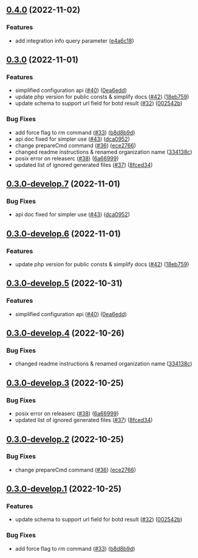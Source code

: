 ## [0.4.0](https://github.com/fingerprintjs/fingerprint-pro-server-api-php-sdk/compare/v0.3.0...v0.4.0) (2022-11-02)


### Features

* add integration info query parameter ([e4a6c18](https://github.com/fingerprintjs/fingerprint-pro-server-api-php-sdk/commit/e4a6c18fa6b00ac45447e040790a6b2a7c078783))

## [0.3.0](https://github.com/fingerprintjs/fingerprint-pro-server-api-php-sdk/compare/v0.2.5...v0.3.0) (2022-11-01)


### Features

* simplified configuration api ([#40](https://github.com/fingerprintjs/fingerprint-pro-server-api-php-sdk/issues/40)) ([0ea6edd](https://github.com/fingerprintjs/fingerprint-pro-server-api-php-sdk/commit/0ea6eddfbce92318f570ce496cd878676f9698b3))
* update php version for public consts & simplify docs ([#42](https://github.com/fingerprintjs/fingerprint-pro-server-api-php-sdk/issues/42)) ([18eb759](https://github.com/fingerprintjs/fingerprint-pro-server-api-php-sdk/commit/18eb759e1296dd7339cb711c02da077f359a5a0d))
* update schema to support url field for botd result ([#32](https://github.com/fingerprintjs/fingerprint-pro-server-api-php-sdk/issues/32)) ([002542b](https://github.com/fingerprintjs/fingerprint-pro-server-api-php-sdk/commit/002542b4fd667ea36ab728d1c177be314000cbae))


### Bug Fixes

* add force flag to rm command ([#33](https://github.com/fingerprintjs/fingerprint-pro-server-api-php-sdk/issues/33)) ([b8d8b9d](https://github.com/fingerprintjs/fingerprint-pro-server-api-php-sdk/commit/b8d8b9dec6c351b869fef0b50c37684ad317b6d5))
* api doc fixed for simpler use ([#43](https://github.com/fingerprintjs/fingerprint-pro-server-api-php-sdk/issues/43)) ([dca0952](https://github.com/fingerprintjs/fingerprint-pro-server-api-php-sdk/commit/dca0952e5bce0f7138e8de0da17584d6caa329d7))
* change prepareCmd command ([#36](https://github.com/fingerprintjs/fingerprint-pro-server-api-php-sdk/issues/36)) ([ece2766](https://github.com/fingerprintjs/fingerprint-pro-server-api-php-sdk/commit/ece27666ac1bff0c177858644de231dab2af6d69))
* changed readme instructions & renamed organization name ([334138c](https://github.com/fingerprintjs/fingerprint-pro-server-api-php-sdk/commit/334138ccac1f8d71bad86b1825a595ee6f43465a))
* posix error on releaserc ([#38](https://github.com/fingerprintjs/fingerprint-pro-server-api-php-sdk/issues/38)) ([6a66999](https://github.com/fingerprintjs/fingerprint-pro-server-api-php-sdk/commit/6a669994eb21fc0081643120917a62a79637b6b7))
* updated list of ignored generated files ([#37](https://github.com/fingerprintjs/fingerprint-pro-server-api-php-sdk/issues/37)) ([8fced34](https://github.com/fingerprintjs/fingerprint-pro-server-api-php-sdk/commit/8fced34b4157c66add3662148fc8b03adafdea6f))

## [0.3.0-develop.7](https://github.com/fingerprintjs/fingerprint-pro-server-api-php-sdk/compare/v0.3.0-develop.6...v0.3.0-develop.7) (2022-11-01)


### Bug Fixes

* api doc fixed for simpler use ([#43](https://github.com/fingerprintjs/fingerprint-pro-server-api-php-sdk/issues/43)) ([dca0952](https://github.com/fingerprintjs/fingerprint-pro-server-api-php-sdk/commit/dca0952e5bce0f7138e8de0da17584d6caa329d7))

## [0.3.0-develop.6](https://github.com/fingerprintjs/fingerprint-pro-server-api-php-sdk/compare/v0.3.0-develop.5...v0.3.0-develop.6) (2022-11-01)


### Features

* update php version for public consts & simplify docs ([#42](https://github.com/fingerprintjs/fingerprint-pro-server-api-php-sdk/issues/42)) ([18eb759](https://github.com/fingerprintjs/fingerprint-pro-server-api-php-sdk/commit/18eb759e1296dd7339cb711c02da077f359a5a0d))

## [0.3.0-develop.5](https://github.com/fingerprintjs/fingerprint-pro-server-api-php-sdk/compare/v0.3.0-develop.4...v0.3.0-develop.5) (2022-10-31)


### Features

* simplified configuration api ([#40](https://github.com/fingerprintjs/fingerprint-pro-server-api-php-sdk/issues/40)) ([0ea6edd](https://github.com/fingerprintjs/fingerprint-pro-server-api-php-sdk/commit/0ea6eddfbce92318f570ce496cd878676f9698b3))

## [0.3.0-develop.4](https://github.com/fingerprintjs/fingerprint-pro-server-api-php-sdk/compare/v0.3.0-develop.3...v0.3.0-develop.4) (2022-10-26)


### Bug Fixes

* changed readme instructions & renamed organization name ([334138c](https://github.com/fingerprintjs/fingerprint-pro-server-api-php-sdk/commit/334138ccac1f8d71bad86b1825a595ee6f43465a))

## [0.3.0-develop.3](https://github.com/fingerprintjs/fingerprint-pro-server-api-php-sdk/compare/v0.3.0-develop.2...v0.3.0-develop.3) (2022-10-25)


### Bug Fixes

* posix error on releaserc ([#38](https://github.com/fingerprintjs/fingerprint-pro-server-api-php-sdk/issues/38)) ([6a66999](https://github.com/fingerprintjs/fingerprint-pro-server-api-php-sdk/commit/6a669994eb21fc0081643120917a62a79637b6b7))
* updated list of ignored generated files ([#37](https://github.com/fingerprintjs/fingerprint-pro-server-api-php-sdk/issues/37)) ([8fced34](https://github.com/fingerprintjs/fingerprint-pro-server-api-php-sdk/commit/8fced34b4157c66add3662148fc8b03adafdea6f))

## [0.3.0-develop.2](https://github.com/fingerprintjs/fingerprint-pro-server-api-php-sdk/compare/v0.3.0-develop.1...v0.3.0-develop.2) (2022-10-25)


### Bug Fixes

* change prepareCmd command ([#36](https://github.com/fingerprintjs/fingerprint-pro-server-api-php-sdk/issues/36)) ([ece2766](https://github.com/fingerprintjs/fingerprint-pro-server-api-php-sdk/commit/ece27666ac1bff0c177858644de231dab2af6d69))

## [0.3.0-develop.1](https://github.com/fingerprintjs/fingerprint-pro-server-api-php-sdk/compare/v0.2.5...v0.3.0-develop.1) (2022-10-25)


### Features

* update schema to support url field for botd result ([#32](https://github.com/fingerprintjs/fingerprint-pro-server-api-php-sdk/issues/32)) ([002542b](https://github.com/fingerprintjs/fingerprint-pro-server-api-php-sdk/commit/002542b4fd667ea36ab728d1c177be314000cbae))


### Bug Fixes

* add force flag to rm command ([#33](https://github.com/fingerprintjs/fingerprint-pro-server-api-php-sdk/issues/33)) ([b8d8b9d](https://github.com/fingerprintjs/fingerprint-pro-server-api-php-sdk/commit/b8d8b9dec6c351b869fef0b50c37684ad317b6d5))
